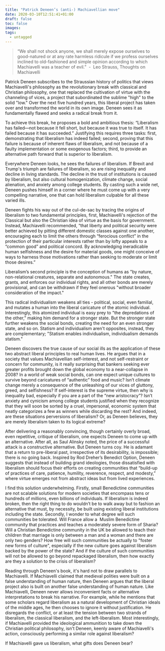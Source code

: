 ```yaml
---
title: "Patrick Deneen’s (anti-) Machiavellian move"
date: 2020-03-10T12:51:41+01:00
draft: false
toc: false
images:
tags:
  - untagged
---
```


> “We shall not shock anyone, we shall merely expose ourselves to good-natured or at any rate harmless ridicule if we profess ourselves inclined to old-fashioned and simple opinion according to which Machiavelli was a teacher of evil.”  -  Leo Strauss, Thoughts on Machiavelli

Patrick Deneen subscribes to the Straussian history of politics that views Machiavelli's philosophy as the revolutionary break with classical and Christian philosophy, one that replaced the cultivation of virtue with the channeling of vices, a project that subordinated the sublime "high" to the solid "low." Over the next five hundred years, this liberal project has taken over and transformed the world in its own image. Deneen sees it as fundamentally flawed and seeks a radical break from it.

To achieve this break, he proposes a bold and ambitious thesis: “Liberalism has failed—not because it fell short, but because it was true to itself. It has failed because it has succeeded.” Justifying this requires three tasks: first, demonstrating that liberalism has indeed failed; second, proving that this failure is because of inherent flaws of liberalism, and not because of a faulty implementation or some exogenous factors; third, to provide an alternative path forward that is superior to liberalism.

Everywhere Deneen looks, he sees the failures of liberalism. If Brexit and Trump's triumph are failures of liberalism, so are rising inequality and decline in living standards. The decline in the trust of institutions is caused by liberalism, but also cultural homogenization, climate change, social alienation, and anxiety among college students. By casting such a wide net, Deneen pushes himself in a corner where he must come up with a very compelling narrative, one that can hold liberalism culpable for all these varied ills.

Deneen fights his way out of the cul-de-sac by tracing the origins of liberalism to two fundamental principles, first, Machiavelli's rejection of the Classical but also the Christian idea of virtue as the basis for government. Instead, Machiavelli recommended, “that liberty and political security were better achieved by pitting different domestic classes against one another, encouraging each to limit the others through “ferocious conflict” in the protection of their particular interests rather than by lofty appeals to a “common good” and political concord. By acknowledging ineradicable human selfishness and the desire for material goods, one might conceive of ways to harness those motivations rather than seeking to moderate or limit those desires.”

Liberalism’s second principle is the conception of humans as "by nature, non-relational creatures, separate and autonomous." The state creates, grants, and enforces our individual rights, and all other bonds are merely provisional, and can be withdrawn if they feel onerous "without broader consideration of the impact."

This radical individualism weakens all ties - political, social, even familial, and mutates a human into the liberal caricature of the atomic individual. Interestingly, this atomized individual is easy prey to "the depredations of the other," making him demand for a stronger state. But the stronger state further weakens the social bonds, creating the need for an even stronger state, and so on. Statism and individualism aren't opposites, instead, they are complementary; "Statism enables individualism, individualism demands statism."

Deneen discovers the true cause of our social ills as the application of these two abstract liberal principles to real human lives. He argues that in a society that values Machiavellian self-interest, and not self-restraint or concern for community, is it really surprising that bankers seeking ever greater profits brought down the global economy to a near-collapse in 2008? In a world of weak social bonds, can one expect unique cultures to survive beyond caricatures of “authentic” food and music? Isn’t climate change merely a consequence of the unleashing of our vices of gluttony, greed, and selfishness? If self-interest is the supreme virtue, then why is inequality bad, especially if you are a part of the “new aristocracy”? Isn’t anxiety and cynicism among college students justified when they recognize that they will soon be sorted by a cruel, impersonal, economic system that neatly categorizes a few as winners while discarding the rest? And indeed, are these situations perversions of liberalism? Or, as Deneen believes, they are merely liberalism taken to its logical extreme?

After delivering a reasonably convincing, though certainly overly broad, even repetitive, critique of liberalism, one expects Deneen to come up with an alternative. After all, as Saul Alinsky noted, the price of a successful attack is a constructive alternative. But Deneen turns coy. He is adamant that a return to pre-liberal past, irrespective of its desirability, is impossible; there is no going back. Inspired by Rod Dreher’s Benedict Option, Deneen suggests that instead of building grand ideologies, those dissatisfied with liberalism should focus their efforts on creating communities that “build-up of practices of care, patience, humility, reverence, respect, and modesty,” where virtue emerges not from abstract ideas but from lived experiences.

I find this solution underwhelming. Firstly, small Benedictine communities are not scalable solutions for modern societies that encompass tens or hundreds of millions, even billions of individuals. If liberalism is indeed broken, then the right thing to do wouldn’t be to walk away but to fashion an alternative that must, by necessity, be built using existing liberal institutions including the state. Secondly, I wonder to what degree will such communities be tolerated. Will France allow a  Muslim Benedictine community that practices and teaches a moderately severe form of Sharia? Will a Christian Benedictine community in the UK be allowed to teach their children that marriage is only between a man and a woman and there are only two genders? How free will such communities be actually to "foster new forms of culture", especially if the new culture goes against liberalism backed by the power of the state? And if the culture of such communities will not be allowed to go beyond repackaged liberalism, then how exactly are they a solution to the crisis of liberalism?

Reading through Deneen's book, it's hard not to draw parallels to Machiavelli. If Machiavelli claimed that medieval polities were built on a false understanding of human nature, then Deneen argues that the liberal project also is built on another false understanding of human nature. Like Machiavelli, Deneen never allows inconvenient facts or alternative interpretations to break his narrative. For example, while he mentions that some scholars regard liberalism as a natural development of Christian ideals of the middle ages, he then chooses to ignore it without justification. He disregards the conflict, or at least the tension between two strands of liberalism, the classical liberalism, and the left-liberalism. Most interestingly, if Machiavelli provided the ideological ammunition to take down the Christian political philosophy, isn't Deneen, keenly aware of Machiavelli's action, consciously performing a similar role against liberalism?

If Machiavelli gave us liberalism, what gifts does Deneen bear?
